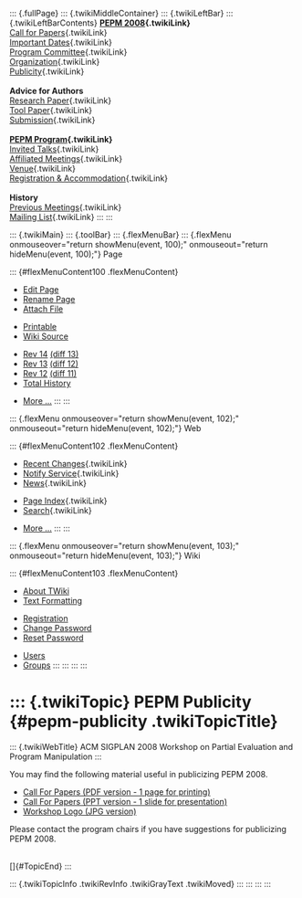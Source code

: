 ::: {.fullPage}
::: {.twikiMiddleContainer}
::: {.twikiLeftBar}
::: {.twikiLeftBarContents}
**[PEPM 2008](WebHome){.twikiLink}**\
[Call for Papers](CallForPapers){.twikiLink}\
[Important Dates](ImportantDates){.twikiLink}\
[Program Committee](ProgramCommittee){.twikiLink}\
[Organization](ConferenceOrganization){.twikiLink}\
[Publicity](PEPMPublicity){.twikiLink}\
\
**Advice for Authors**\
[Research Paper](ResearchPaperAdvice){.twikiLink}\
[Tool Paper](ToolPaperAdvice){.twikiLink}\
[Submission](PaperSubmission){.twikiLink}\
\
**[PEPM Program](PEPMProgram){.twikiLink}**\
[Invited Talks](InvitedTalks){.twikiLink}\
[Affiliated Meetings](AffiliatedMeetings){.twikiLink}\
[Venue](WorkshopVenue){.twikiLink}\
[Registration & Accommodation](RegistrationAndAccomodation){.twikiLink}\
\
**History**\
[Previous Meetings](PreviousMeetings){.twikiLink}\
[Mailing List](PEPMNews){.twikiLink}
:::
:::

::: {.twikiMain}
::: {.toolBar}
::: {.flexMenuBar}
::: {.flexMenu onmouseover="return showMenu(event, 100);" onmouseout="return hideMenu(event, 100);"}
Page

::: {#flexMenuContent100 .flexMenuContent}
-   [Edit
    Page](http://www.program-transformation.org/edit/PEPM08/PEPMPublicity?t=1536827651)
-   [Rename
    Page](http://www.program-transformation.org/rename/PEPM08/PEPMPublicity)
-   [Attach
    File](http://www.program-transformation.org/attach/PEPM08/PEPMPublicity)

<!-- -->

-   [Printable](http://www.program-transformation.org/view/PEPM08/PEPMPublicity?skin=print.pattern)
-   [Wiki
    Source](http://www.program-transformation.org/view/PEPM08/PEPMPublicity?skin=text&raw=on&contenttype=text/plain)

<!-- -->

-   [Rev
    14](http://www.program-transformation.org/view/PEPM08/PEPMPublicity?rev=1.14)
    [(diff 13)](http://www.program-transformation.org/rdiff/PEPM08/PEPMPublicity?rev1=1.14&rev2=1.13)
-   [Rev
    13](http://www.program-transformation.org/view/PEPM08/PEPMPublicity?rev=1.13)
    [(diff 12)](http://www.program-transformation.org/rdiff/PEPM08/PEPMPublicity?rev1=1.13&rev2=1.12)
-   [Rev
    12](http://www.program-transformation.org/view/PEPM08/PEPMPublicity?rev=1.12)
    [(diff 11)](http://www.program-transformation.org/rdiff/PEPM08/PEPMPublicity?rev1=1.12&rev2=1.11)
-   [Total
    History](http://www.program-transformation.org/rdiff/PEPM08/PEPMPublicity)

<!-- -->

-   [More
    \...](http://www.program-transformation.org/oops/PEPM08/PEPMPublicity?template=oopsmore&param1=1.14&param2=1.14)
:::
:::

::: {.flexMenu onmouseover="return showMenu(event, 102);" onmouseout="return hideMenu(event, 102);"}
Web

::: {#flexMenuContent102 .flexMenuContent}
-   [Recent Changes](WebChanges){.twikiLink}
-   [Notify Service](WebNotify){.twikiLink}
-   [News](WebNews){.twikiLink}

<!-- -->

-   [Page Index](WebIndex){.twikiLink}
-   [Search](WebSearch){.twikiLink}

<!-- -->

-   [More
    \...](http://www.program-transformation.org/oops/PEPM08/PEPMPublicity?template=oopsmore&param1=1.14&param2=1.14)
:::
:::

::: {.flexMenu onmouseover="return showMenu(event, 103);" onmouseout="return hideMenu(event, 103);"}
Wiki

::: {#flexMenuContent103 .flexMenuContent}
-   [About
    TWiki](http://www.program-transformation.org/view/TWiki/WebHome)
-   [Text
    Formatting](http://www.program-transformation.org/view/TWiki/TextFormattingRules)

<!-- -->

-   [Registration](http://www.program-transformation.org/view/TWiki/TWikiRegistration)
-   [Change
    Password](http://www.program-transformation.org/view/TWiki/ChangePassword)
-   [Reset
    Password](http://www.program-transformation.org/view/TWiki/ResetPassword)

<!-- -->

-   [Users](http://www.program-transformation.org/view/Main/TWikiUsers)
-   [Groups](http://www.program-transformation.org/view/Main/TWikiGroups)
:::
:::
:::
:::

::: {.twikiTopic}
PEPM Publicity {#pepm-publicity .twikiTopicTitle}
==============

::: {.twikiWebTitle}
ACM SIGPLAN 2008 Workshop on Partial Evaluation and Program Manipulation
:::

You may find the following material useful in publicizing PEPM 2008.

-   [Call For Papers (PDF version - 1 page for
    printing)](../pub/PEPM08/PEPMPublicity/PEPM08-flyer-1-page.pdf)
-   [Call For Papers (PPT version - 1 slide for
    presentation)](../pub/PEPM08/PEPMPublicity/PEPM08-slide-CfP.ppt)
-   [Workshop Logo (JPG
    version)](../pub/PEPM08/PEPMPublicity/PEPM08-logo-300x97.jpg)

Please contact the program chairs if you have suggestions for
publicizing PEPM 2008.

\
[]{#TopicEnd}
:::

::: {.twikiTopicInfo .twikiRevInfo .twikiGrayText .twikiMoved}
:::
:::
:::
:::
